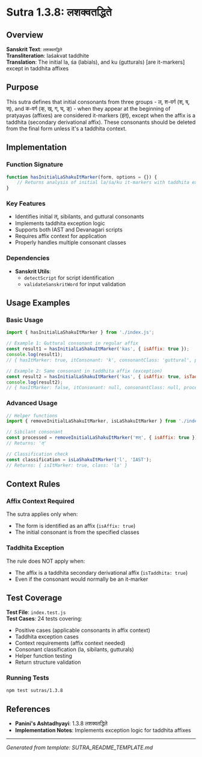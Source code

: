 # Sutra 1.3.8: लशक्वतद्धिते

## Overview

**Sanskrit Text**: `लशक्वतद्धिते`  
**Transliteration**: laśakvat taddhite  
**Translation**: The initial la, śa (labials), and ku (gutturals) [are it-markers] except in taddhita affixes

## Purpose

This sutra defines that initial consonants from three groups - ल्, श-वर्ग (श्, ष्, स्), and क-वर्ग (क्, ख्, ग्, घ्, ङ्) - when they appear at the beginning of pratyayas (affixes) are considered it-markers (इत्), except when the affix is a taddhita (secondary derivational affix). These consonants should be deleted from the final form unless it's a taddhita context.

## Implementation

### Function Signature
```javascript
function hasInitialLaShakuItMarker(form, options = {}) {
    // Returns analysis of initial la/śa/ku it-markers with taddhita exception
}
```

### Key Features
- Identifies initial ल्, sibilants, and guttural consonants
- Implements taddhita exception logic
- Supports both IAST and Devanagari scripts
- Requires affix context for application
- Properly handles multiple consonant classes

### Dependencies
- **Sanskrit Utils**: 
  - `detectScript` for script identification
  - `validateSanskritWord` for input validation

## Usage Examples

### Basic Usage
```javascript
import { hasInitialLaShakuItMarker } from './index.js';

// Example 1: Guttural consonant in regular affix
const result1 = hasInitialLaShakuItMarker('kas', { isAffix: true });
console.log(result1); 
// { hasItMarker: true, itConsonant: 'k', consonantClass: 'guttural', processedForm: 'as' }

// Example 2: Same consonant in taddhita affix (exception)
const result2 = hasInitialLaShakuItMarker('kas', { isAffix: true, isTaddhita: true });
console.log(result2); 
// { hasItMarker: false, itConsonant: null, consonantClass: null, processedForm: 'kas' }
```

### Advanced Usage
```javascript
// Helper functions
import { removeInitialLaShakuItMarker, isLaShakuItMarker } from './index.js';

// Sibilant consonant
const processed = removeInitialLaShakuItMarker('शत्', { isAffix: true });
// Returns: 'त्'

// Classification check
const classification = isLaShakuItMarker('l', 'IAST');
// Returns: { isItMarker: true, class: 'la' }
```

## Context Rules

### Affix Context Required
The sutra applies only when:
- The form is identified as an affix (`isAffix: true`)
- The initial consonant is from the specified classes

### Taddhita Exception
The rule does NOT apply when:
- The affix is a taddhita secondary derivational affix (`isTaddhita: true`)
- Even if the consonant would normally be an it-marker

## Test Coverage

**Test File**: `index.test.js`  
**Test Cases**: 24 tests covering:
- Positive cases (applicable consonants in affix context)
- Taddhita exception cases
- Context requirements (affix context needed)
- Consonant classification (la, sibilants, gutturals)
- Helper function testing
- Return structure validation

### Running Tests
```bash
npm test sutras/1.3.8
```

## References

- **Panini's Ashtadhyayi**: 1.3.8 लशक्वतद्धिते
- **Implementation Notes**: Implements exception logic for taddhita affixes

---

*Generated from template: SUTRA_README_TEMPLATE.md*

